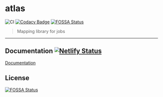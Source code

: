 # atlas

![CI](https://github.com/chronark/atlas/workflows/CI/badge.svg)
[![Codacy Badge](https://api.codacy.com/project/badge/Grade/c618792ef53b41f985938ce5a6693fb0)](https://app.codacy.com/manual/athomas5493/atlas?utm_source=github.com&utm_medium=referral&utm_content=chronark/atlas&utm_campaign=Badge_Grade_Dashboard)
[![FOSSA Status](https://app.fossa.io/api/projects/git%2Bgithub.com%2Fchronark%2Fatlas.svg?type=shield)](https://app.fossa.io/projects/git%2Bgithub.com%2Fchronark%2Fatlas?ref=badge_shield)

> Mapping library for jobs

---

## Documentation [![Netlify Status](https://api.netlify.com/api/v1/badges/78c2f1e4-5c7d-4ec3-be46-68214474c761/deploy-status)](https://app.netlify.com/sites/atlas-documentation/deploys)

[Documentation](https://atlas-documentation.netlify.com)

## License
[![FOSSA Status](https://app.fossa.io/api/projects/git%2Bgithub.com%2Fchronark%2Fatlas.svg?type=large)](https://app.fossa.io/projects/git%2Bgithub.com%2Fchronark%2Fatlas?ref=badge_large)
